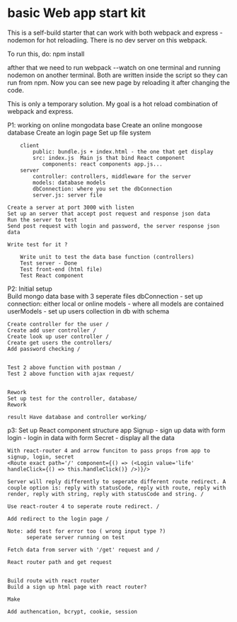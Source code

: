 # basic Web app start kit

This is a self-build starter that can work with both webpack and express - nodemon for hot reloadiing. There is no dev server on this webpack.

To run this, do:
npm install

afther that we need to run webpack --watch on one terminal and running nodemon on another terminal. Both are written inside the script so they can run from npm. Now you can see new page by reloading it after changing the code.

This is only a temporary solution. My goal is a hot reload combination of webpack and express.

P1: working on online mongodata base
    Create an online mongoose database
    Create an login page
    Set up file system
    
        client
            public: bundle.js + index.html - the one that get display
            src: index.js  Main js that bind React component
               components: react components app.js...
        server
            controller: controllers, middleware for the server
            models: database models
            dbConnection: where you set the dbConnection
            server.js: server file
    
    Create a server at port 3000 with listen
    Set up an server that accept post request and response json data
    Run the server to test
    Send post request with login and password, the server response json data

    Write test for it ?
        
        Write unit to test the data base function (controllers)
        Test server - Done
        Test front-end (html file)
        Test React component

P2: Initial setup    
    Build mongo data base with 3 seperate files
        dbConnection - set up connection: either local or online
        models - where all models are contained
        userModels - set up users collection in db with schema

    Create controller for the user / 
    Create add user controller /
    Create look up user controller /
    Create get users the controllers/
    Add password checking /


    Test 2 above function with postman /
    Test 2 above function with ajax request/


    Rework
    Set up test for the controller, database/
    Rework

    result Have database and controller working/
    
p3: Set up React component structure
        app
            Signup - sign up data with form
            login - login in data with form
            Secret - display all the data

    With react-router 4 and arrow funciton to pass props from app to signup, login, secret
    <Route exact path='/' component={() => (<Login value='life' handleClick={() => this.handleClick()} />)}/>

    Server will reply differently to seperate different route redirect. A couple option is: reply with statusCode, reply with route, reply with render, reply with string, reply with statusCode and string. /

    Use react-router 4 to seperate route redirect. /

    Add redirect to the login page /

    Note: add test for error too ( wrong input type ?)
          seperate server running on test

    Fetch data from server with '/get' request and /

    React router path and get request
    

    Build route with react router
    Build a sign up html page with react router?

    Make 
    
    Add authencation, bcrypt, cookie, session



